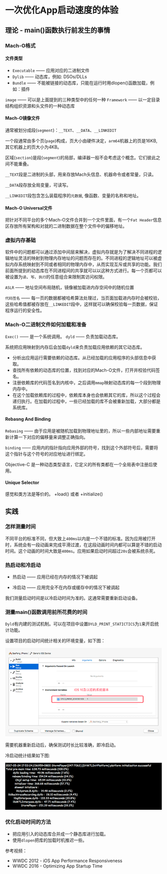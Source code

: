 # 一次优化App启动速度的体验

## 理论 - main()函数执行前发生的事情

### Mach-O格式

#### 文件类型

- `Executable` —— 应用对应的二进制文件
- `Dylib` —— 动态库，例如: DSOs/DLLs
- `Bundle` —— 不能被链接的动态库，只能在运行时用dlopen()函数加载，例如：插件

`image` —— 可以是上面提到的三种类型中的任何一种
`Framework` —— 以一定目录结构组织资源和头文件的一种动态库

#### Mach-O镜像文件

通常被划分成段(`segment`)：`__TEXT`、`__DATA`、`__LINKEDIT`

一个段通常由多个页(`page`)构成，页大小由硬件决定，`arm64`机器上的页是16KB, 其它机器上的页大小为4KB。

区域(`section`)是段(`segment`)的局部，编译器一般不会考虑这个概念。它们彼此之间不能重叠。

`__TEXT`段是二进制的头部，用来存放Mach头信息、机器命令或者常量，只读。

`__DATA`段存放全局变量，可读写。

`__LINKEDIT`段包含怎么装载程序的`元数据`, 像函数、变量的名称和地址。

#### Mach-O Universal文件

把针对不同平台的多个Mach-O文件合并到一个文件里面，有一个`Fat Header`信息区存放所有架构和对就的二进制数据在整个文件中的偏移地址。


### 虚拟内存基础

软件中的问题都可以通过添加中间层来解决，虚拟内存就是为了解决不同进程的逻辑地址灵活的映射到物理内存地址的问题而存在的。不同进程的逻辑地址可以被虚拟内存系统映射到不同或者相同的物理内存中，从而实现互斥或共享的功能。我们前面所提到的动态库在不同进程间的共享就可以以这种方式进行。每一个页都可以被设置为`读`、`写`、`执行`的任意组合来限制其访问权限。

`ASLR` —— 地址空间布局随机，镜像被加载进内存空间中的随机位置

`代码签名` —— 每一页的数据都被哈希算法处理过，当页面加载进内存时会被校验，这些哈希值都被存放在`__LINKEDIT`段中，这样就可以确保校验每一页数据，保证程序运行的安全性。

### Mach-O二进制文件如何加载和准备

`Exec()` —— 是一个系统调用。
`dyld` —— 负责加载动态库。

系统把应用映射到内存后会加载`dyld`来负责加载应用依赖的其它动态库。

- 分析出应用运行需要依赖的动态库。从已经加载的应用程序的头部信息中获取。
- 查找所有依赖的动态库的位置，找到对应的Mach-O文件，打开并校验代码签名。
- 注册依赖库的代码签名到内核中，之后调用`mmap`映射动态库的每一个段到物理内存中。
- 在这个加载依赖库的过程中，依赖库本身也会依赖其它的库，所以这个过程会递归执行。在加载的过程中，一些已经加载的库不会被重新加载，大部分都是系统库。


#### Rebasng And Binding

`Rebasing` —— 由于应用是被随机加载到物理地址里的，所以一些内部地址需要重新计算一下对应的偏移量来调整正确指向。

`binding` —— 应用内的指针指向应用外部的符号，找到这个外部符号后，需要将这个指针与这个符号的对应地址进行绑定。

Objective-C 是一种动态类型语言，它定义的所有类都在一个全局表中注册后使用。

#### Unique Selector 

感觉和类方法是等价的。 +load() 或者 +initialize()


## 实践

### 怎样测量时间

不同平台的标准不同，但大致上`400ms`以内是一个不错的标准。因为应用被打开时，系统会有一段动画来完成平滑过渡，在这段动画时间内都可以算是不错的启动时间。这个动画的时间大致是`400ms`。应用如果启动时间超过`20s`会被系统杀死。

### 热启动和冷启动

- 热启动 —— 应用已经在内存的情况下被调起

- 冷启动 —— 应用完全不在内存或缓存中的情况下被调起

我们测量启动时间是以冷启动时间为准的。这通常需要重新启动设备。

### 测量main()函数调用前所花费的时间

`Dyld`有内建的测试机制。可以在项目中设置`DYLD_PRINT_STATICTICS`为`1`来开启统计功能。

设置项目的启动时间统计相关的环境变量，如下图：

![statistics](/assets/pictures/launchTimeSetup.png)

需要机器重新启动后，确保测试时长比较准确，即冷启动。

冷启动统计结果如下图:

![refresh launch](/assets/pictures/launchTimeStatistics.png)

### 优化启动时间的方法

- 把应用引入的动态库合并成一个静态库进行加载。
- 使用`dlopen`把库的加载时机推迟一些。



参考视频：

-  WWDC 2012 - iOS App Performance Responsiveness
-  WWDC 2016 - Optimizing App Startup Time

